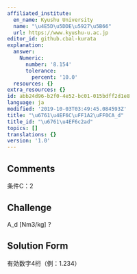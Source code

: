 ```yaml
---
affiliated_institute:
  en_name: Kyushu University
  name: "\u4E5D\u5DDE\u5927\u5B66"
  url: https://www.kyushu-u.ac.jp
editor_id: github.cbal-kurata
explanation:
  answer:
    Numeric:
      number: '8.154'
      tolerance:
        percent: '10.0'
  resources: {}
extra_resources: {}
id: abb24d96-b2f0-4e52-bc01-015bdff2d1e8
language: ja
modified: '2019-10-03T03:49:45.084593Z'
title: "\u6761\u4EF6C\uFF1A2\uFF0CA_d"
title_id: "\u6761\u4EF6c2ad"
topics: []
translations: {}
version: '1.0'
---
```


## Comments
条件C：2

## Challenge
A_d [Nm3/kg] ?

## Solution Form
有効数字4桁（例：1.234）




